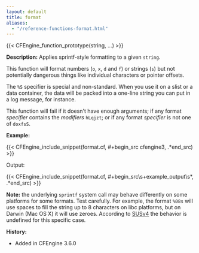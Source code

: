 ```yaml
---
layout: default
title: format
aliases:
  - "/reference-functions-format.html"
---
```


{{< CFEngine_function_prototype(string, ...) >}}

**Description:** Applies sprintf-style formatting to a given `string`.

This function will format numbers (`o`, `x`, `d` and `f`) or strings (`s`) but
not potentially dangerous things like individual characters or pointer
offsets.

The `%S` specifier is special and non-standard. When you use it on a
slist or a data container, the data will be packed into a one-line
string you can put in a log message, for instance.

This function will fail if it doesn't have enough arguments; if any
format _specifier_ contains the _modifiers_ `hLqjzt`; or if any format
_specifier_ is not one of `doxfsS`.

**Example:**

{{< CFEngine_include_snippet(format.cf, #\+begin_src cfengine3, .*end_src) >}}

Output:

{{< CFEngine_include_snippet(format.cf, #\+begin_src\s+example_output\s*, .*end_src) >}}

**Note:** the underlying `sprintf` system call may behave differently on some platforms for some formats. Test carefully. For example, the format `%08s` will use spaces to fill the string up to 8 characters on libc platforms, but on Darwin (Mac OS X) it will use zeroes. According to [SUSv4](http://pubs.opengroup.org/onlinepubs/9699919799/functions/sprintf.html) the behavior is undefined for this specific case.

**History:**

- Added in CFEngine 3.6.0
